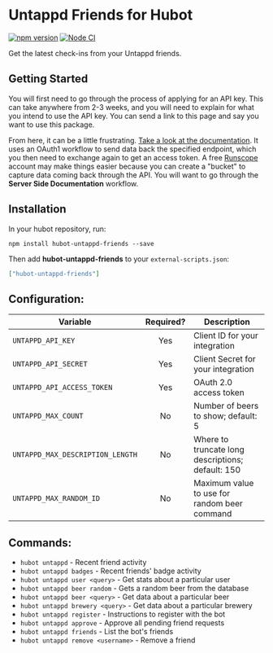 # Untappd Friends for Hubot

[![npm version](https://badge.fury.io/js/hubot-untappd-friends.svg)](http://badge.fury.io/js/hubot-untappd-friends) [![Node CI](https://github.com/stephenyeargin/hubot-untappd-friends/actions/workflows/nodejs.yml/badge.svg)](https://github.com/stephenyeargin/hubot-untappd-friends/actions/workflows/nodejs.yml)

Get the latest check-ins from your Untappd friends.

## Getting Started

You will first need to go through the process of applying for an API key. This can take anywhere from 2-3 weeks, and you will need to explain for what you intend to use the API key. You can send a link to this page and say you want to use this package.

From here, it can be a little frustrating. [Take a look at the documentation](https://untappd.com/api/docs#authentication). It uses an OAuth1 workflow to send data back the specified endpoint, which you then need to exchange again to get an access token. A free [Runscope](http://runscope.com) account may make things easier because you can create a "bucket" to capture data coming back through the API. You will want to go through the **Server Side Documentation** workflow.

## Installation

In your hubot repository, run:

`npm install hubot-untappd-friends --save`

Then add **hubot-untappd-friends** to your `external-scripts.json`:

```json
["hubot-untappd-friends"]
```

## Configuration:

| Variable                         | Required? | Description                                       |
| -------------------------------- | :-------: | ------------------------------------------------- |
| `UNTAPPD_API_KEY`                | Yes       | Client ID for your integration                    |
| `UNTAPPD_API_SECRET`             | Yes       | Client Secret for your integration                |
| `UNTAPPD_API_ACCESS_TOKEN`       | Yes       | OAuth 2.0 access token                            |
| `UNTAPPD_MAX_COUNT`              | No        | Number of beers to show; default: 5               |
| `UNTAPPD_MAX_DESCRIPTION_LENGTH` | No        | Where to truncate long descriptions; default: 150 |
| `UNTAPPD_MAX_RANDOM_ID`          | No        | Maximum value to use for random beer command      |

## Commands:

- `hubot untappd` - Recent friend activity
- `hubot untappd badges` - Recent friends' badge activity
- `hubot untappd user <query>` - Get stats about a particular user
- `hubot untappd beer random` - Gets a random beer from the database
- `hubot untappd beer <query>` - Get data about a particular beer
- `hubot untappd brewery <query>` - Get data about a particular brewery
- `hubot untappd register` - Instructions to register with the bot
- `hubot untappd approve` - Approve all pending friend requests
- `hubot untappd friends` - List the bot's friends
- `hubot untappd remove <username>` - Remove a friend
